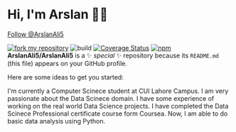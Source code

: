 # Hi, I'm Arslan 👋✨


<!-- Place this tag where you want the button to render. -->
<a class="github-button" href="https://github.com/ArslanAli5" data-color-scheme="no-preference: dark; light: light; dark: dark;" aria-label="Follow @ArslanAli5 on GitHub">Follow @ArslanAli5</a>

[![fork my repository](https://github.com/ntkme/github-buttons/workflows/build/badge.svg)](https://github.com/user/repository/fork)
![build](https://github.com/ntkme/github-buttons/workflows/build/badge.svg)
[![Coverage Status](https://coveralls.io/repos/github/ntkme/github-buttons/badge.svg)](https://coveralls.io/github/ntkme/github-buttons)
[![npm](https://img.shields.io/npm/v/github-buttons)](https://www.npmjs.com/github-buttons)
**ArslanAli5/ArslanAli5** is a ✨ _special_ ✨ repository because its `README.md` (this file) appears on your GitHub profile.

Here are some ideas to get you started:

I'm currently a Computer Scinece student at CUI Lahore Campus. I am very passionate about the Data Scinece domain. I have some experience of working on the real world Data Science projects. I have completed the Data Scinece Professional certificate course form Coursea. Now, I am able to do basic data analysis using Python.

